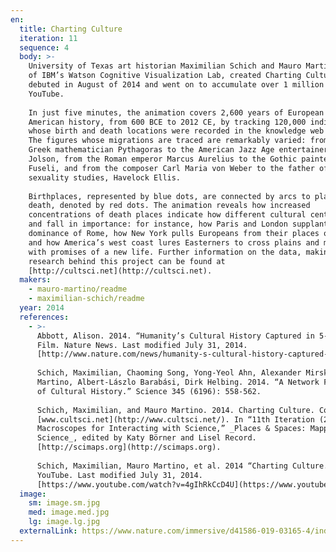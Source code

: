 ```yaml
---
en:
  title: Charting Culture
  iteration: 11
  sequence: 4
  body: >-
    University of Texas art historian Maximilian Schich and Mauro Martino, head
    of IBM’s Watson Cognitive Visualization Lab, created Charting Culture, which
    debuted in August of 2014 and went on to accumulate over 1 million views on
    YouTube.  
      
    In just five minutes, the animation covers 2,600 years of European and
    American history, from 600 BCE to 2012 CE, by tracking 120,000 individuals
    whose birth and death locations were recorded in the knowledge web Freebase.
    The figures whose migrations are traced are remarkably varied: from the
    Greek mathematician Pythagoras to the American Jazz Age entertainer Al
    Jolson, from the Roman emperor Marcus Aurelius to the Gothic painter Henry
    Fuseli, and from the composer Carl Maria von Weber to the father of
    sexuality studies, Havelock Ellis.  
      
    Birthplaces, represented by blue dots, are connected by arcs to places of
    death, denoted by red dots. The animation reveals how increased
    concentrations of death places indicate how different cultural centers rise
    and fall in importance: for instance, how Paris and London supplant the
    dominance of Rome, how New York pulls Europeans from their places of birth,
    and how America’s west coast lures Easterners to cross plains and mountains
    with promises of a new life. Further information on the data, making, and
    research behind this project can be found at
    [http://cultsci.net](http://cultsci.net).
  makers:
    - mauro-martino/readme
    - maximilian-schich/readme
  year: 2014
  references:
    - >-
      Abbott, Alison. 2014. “Humanity’s Cultural History Captured in 5-Minute
      Film. Nature News. Last modified July 31, 2014.
      [http://www.nature.com/news/humanity-s-cultural-history-captured-in-5-minute-film-1.15650](http://www.nature.com/news/humanity-s-cultural-history-captured-in-5-minute-film-1.15650).  
        
      Schich, Maximilian, Chaoming Song, Yong-Yeol Ahn, Alexander Mirsky, Mauro
      Martino, Albert-Lászlo Barabási, Dirk Helbing. 2014. “A Network Framework
      of Cultural History.” Science 345 (6196): 558-562.  
        
      Schich, Maximilian, and Mauro Martino. 2014. Charting Culture. Courtesy of
      [www.cultsci.net](http://www.cultsci.net/). In “11th Iteration (2016):
      Macroscopes for Interacting with Science,” _Places & Spaces: Mapping
      Science_, edited by Katy Börner and Lisel Record.
      [http://scimaps.org](http://scimaps.org).  
        
      Schich, Maximilian, Mauro Martino, et al. 2014 “Charting Culture.”
      YouTube. Last modified July 31, 2014.
      [https://www.youtube.com/watch?v=4gIhRkCcD4U](https://www.youtube.com/watch?v=4gIhRkCcD4U).
  image:
    sm: image.sm.jpg
    med: image.med.jpg
    lg: image.lg.jpg
  externalLink: https://www.nature.com/immersive/d41586-019-03165-4/index.html
---
```

